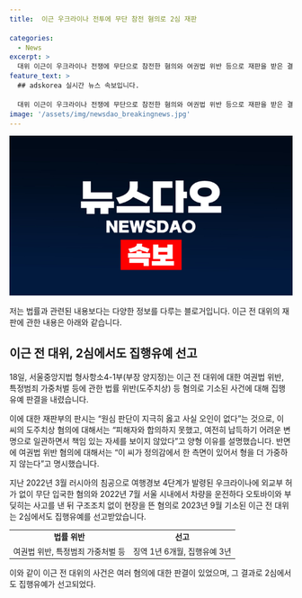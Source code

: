 ```yaml
---
title:  이근 우크라이나 전투에 무단 참전 혐의로 2심 재판

categories:
  - News
excerpt: >
  대위 이근이 우크라이나 전쟁에 무단으로 참전한 혐의와 여권법 위반 등으로 재판을 받은 결과, 2심에서도 집행유예를 선고받았다. 서울중앙지법 형사항소4-1부(부장 양지정)는 이에 대해 원심과 같은 징역 1년 6개월에 집행유예 3년을 선고했으며, 이는 "지극히 옳고 사실 오인이 없는 판단"임을 밝혔다. 그러나 도주치상 혐의에 대해서는 강경한 입장을 보였으며, 이 씨가 여권법 위반 혐의에 대해서는 정의감을 고려해 형을 가중하지 않는다고 언급했다. 이 씨는 2022년 우크라이나에 무단 입국한 혐의로 기소되었으며, 또한 2022년 서울에서 교통사고를 낸 뒤 현장을 뜬 혐의도 있다.
feature_text: >
  ## adskorea 실시간 뉴스 속보입니다.

  대위 이근이 우크라이나 전쟁에 무단으로 참전한 혐의와 여권법 위반 등으로 재판을 받은 결과, 2심에서도 집행유예를 선고받았다. 서울중앙지법 형사항소4-1부(부장 양지정)는 이에 대해 원심과 같은 징역 1년 6개월에 집행유예 3년을 선고했으며, 이는 "지극히 옳고 사실 오인이 없는 판단"임을 밝혔다. 그러나 도주치상 혐의에 대해서는 강경한 입장을 보였으며, 이 씨가 여권법 위반 혐의에 대해서는 정의감을 고려해 형을 가중하지 않는다고 언급했다. 이 씨는 2022년 우크라이나에 무단 입국한 혐의로 기소되었으며, 또한 2022년 서울에서 교통사고를 낸 뒤 현장을 뜬 혐의도 있다.
image: '/assets/img/newsdao_breakingnews.jpg'
---
```


<p><img src="/assets/img/newsdao_breakingnews.jpg" alt="adskorea 속보" /></p>

<p>저는 법률과 관련된 내용보다는 다양한 정보를 다루는 블로거입니다. 이근 전 대위의 재판에 관한 내용은 아래와 같습니다.</p>

<h2 data-ke-size="size26">이근 전 대위, 2심에서도 집행유예 선고</h2>

<p>18일, 서울중앙지법 형사항소4-1부(부장 양지정)는 이근 전 대위에 대한 여권법 위반, 특정범죄 가중처벌 등에 관한 법률 위반(도주치상) 등 혐의로 기소된 사건에 대해 집행유예 판결을 내렸습니다.</p>

<p>이에 대한 재판부의 판시는 “원심 판단이 지극히 옳고 사실 오인이 없다”는 것으로, 이 씨의 도주치상 혐의에 대해서는 “피해자와 합의하지 못했고, 여전히 납득하기 어려운 변명으로 일관하면서 책임 있는 자세를 보이지 않았다”고 양형 이유를 설명했습니다. 반면에 여권법 위반 혐의에 대해서는 “이 씨가 정의감에서 한 측면이 있어서 형을 더 가중하지 않는다”고 명시했습니다.</p>

<p data-ke-size="size16">지난 2022년 3월 러시아의 침공으로 여행경보 4단계가 발령된 우크라이나에 외교부 허가 없이 무단 입국한 혐의와 2022년 7월 서울 시내에서 차량을 운전하다 오토바이와 부딪히는 사고를 낸 뒤 구조조치 없이 현장을 뜬 혐의로 2023년 9월 기소된 이근 전 대위는 2심에서도 집행유예를 선고받았습니다.</p>

<table>
    <tr>
        <td style="text-align: center; height: 17px;"><b>법률 위반</b></td>
        <td style="text-align: center; height: 17px;"><b>선고</b></td>
    </tr>
    <tr>
        <td style="text-align: center; height: 17px;">여권법 위반, 특정범죄 가중처벌 등</td>
        <td style="text-align: center; height: 17px;">징역 1년 6개월, 집행유예 3년</td>
    </tr>
</table>

<p>이와 같이 이근 전 대위의 사건은 여러 혐의에 대한 판결이 있었으며, 그 결과로 2심에서도 집행유예가 선고되었다.</p>

